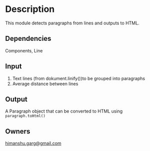 # Description

This module detects paragraphs from lines and outputs to HTML.

## Dependencies

Components, Line

## Input

1. Text lines (from dokument.linify())to be grouped into paragraphs
2. Average distance between lines

## Output

A Paragraph object that can be converted to HTML using `paragraph.toHtml()`

## Owners

himanshu.garg@gmail.com
